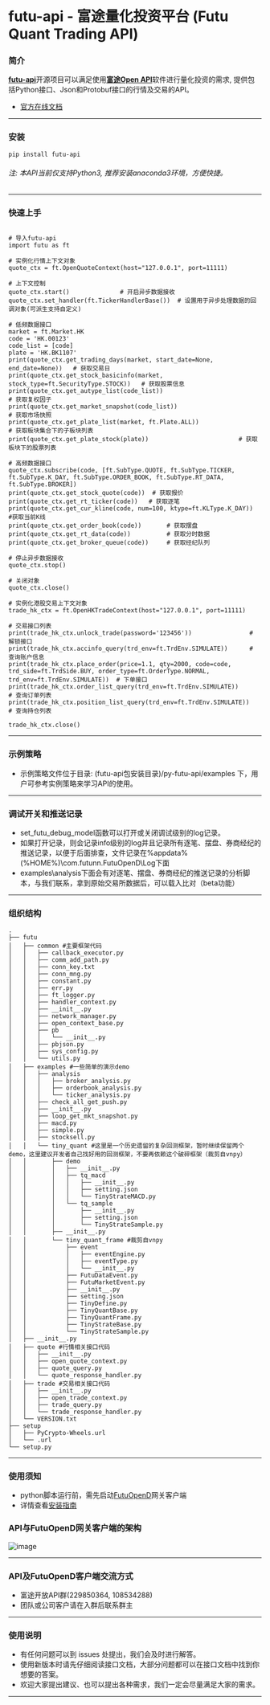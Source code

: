 # futu-api - 富途量化投资平台 (Futu Quant Trading API)

### 简介

[​**futu-api**](https://futunnopen.github.io/futu-api-doc/intro/intro.html)开源项目可以满足使用[**富途Open API**](https://www.futunn.com/)软件进行量化投资的需求, 提供包括Python接口、Json和Protobuf接口的行情及交易的API。

- [官方在线文档](https://futunnopen.github.io/futu-api-doc/intro/intro.html)

-------------------

### 安装
```
pip install futu-api
```

###### 注: 本API当前仅支持Python3, 推荐安装anaconda3环境，方便快捷。

---

### 快速上手
```

# 导入futu-api
import futu as ft

# 实例化行情上下文对象
quote_ctx = ft.OpenQuoteContext(host="127.0.0.1", port=11111)

# 上下文控制
quote_ctx.start()              # 开启异步数据接收
quote_ctx.set_handler(ft.TickerHandlerBase())  # 设置用于异步处理数据的回调对象(可派生支持自定义)

# 低频数据接口
market = ft.Market.HK
code = 'HK.00123'
code_list = [code]
plate = 'HK.BK1107'
print(quote_ctx.get_trading_days(market, start_date=None, end_date=None))   # 获取交易日
print(quote_ctx.get_stock_basicinfo(market, stock_type=ft.SecurityType.STOCK))   # 获取股票信息
print(quote_ctx.get_autype_list(code_list))                                  # 获取复权因子
print(quote_ctx.get_market_snapshot(code_list))                              # 获取市场快照
print(quote_ctx.get_plate_list(market, ft.Plate.ALL))                         # 获取板块集合下的子板块列表
print(quote_ctx.get_plate_stock(plate))                         # 获取板块下的股票列表

# 高频数据接口
quote_ctx.subscribe(code, [ft.SubType.QUOTE, ft.SubType.TICKER, ft.SubType.K_DAY, ft.SubType.ORDER_BOOK, ft.SubType.RT_DATA, ft.SubType.BROKER])
print(quote_ctx.get_stock_quote(code))  # 获取报价
print(quote_ctx.get_rt_ticker(code))   # 获取逐笔
print(quote_ctx.get_cur_kline(code, num=100, ktype=ft.KLType.K_DAY))   #获取当前K线
print(quote_ctx.get_order_book(code))       # 获取摆盘
print(quote_ctx.get_rt_data(code))          # 获取分时数据
print(quote_ctx.get_broker_queue(code))     # 获取经纪队列

# 停止异步数据接收
quote_ctx.stop()

# 关闭对象
quote_ctx.close()

# 实例化港股交易上下文对象
trade_hk_ctx = ft.OpenHKTradeContext(host="127.0.0.1", port=11111)

# 交易接口列表
print(trade_hk_ctx.unlock_trade(password='123456'))                # 解锁接口
print(trade_hk_ctx.accinfo_query(trd_env=ft.TrdEnv.SIMULATE))      # 查询账户信息
print(trade_hk_ctx.place_order(price=1.1, qty=2000, code=code, trd_side=ft.TrdSide.BUY, order_type=ft.OrderType.NORMAL, trd_env=ft.TrdEnv.SIMULATE))  # 下单接口
print(trade_hk_ctx.order_list_query(trd_env=ft.TrdEnv.SIMULATE))      # 查询订单列表
print(trade_hk_ctx.position_list_query(trd_env=ft.TrdEnv.SIMULATE))    # 查询持仓列表

trade_hk_ctx.close()

```

---

### 示例策略

- 示例策略文件位于目录: (futu-api包安装目录)/py-futu-api/examples 下，用户可参考实例策略来学习API的使用。

---

### 调试开关和推送记录

- set_futu_debug_model函数可以打开或关闭调试级别的log记录。
- 如果打开记录，则会记录info级别的log并且记录所有逐笔、摆盘、券商经纪的推送记录，以便于后面排查，文件记录在%appdata%(%HOME%)\com.futunn.FutuOpenD\Log下面
- examples\analysis下面会有对逐笔、摆盘、券商经纪的推送记录的分析脚本，与我们联系，拿到原始交易所数据后，可以载入比对（beta功能）

---

### 组织结构

```
.
├── futu
│   ├── common #主要框架代码
│   │   ├── callback_executor.py
│   │   ├── comm_add_path.py
│   │   ├── conn_key.txt
│   │   ├── conn_mng.py
│   │   ├── constant.py
│   │   ├── err.py
│   │   ├── ft_logger.py
│   │   ├── handler_context.py
│   │   ├── __init__.py
│   │   ├── network_manager.py
│   │   ├── open_context_base.py
│   │   ├── pb
│   │   │   └── __init__.py
│   │   ├── pbjson.py
│   │   ├── sys_config.py
│   │   └── utils.py
│   ├── examples #一些简单的演示demo
│   │   ├── analysis
│   │   │   ├── broker_analysis.py
│   │   │   ├── orderbook_analysis.py
│   │   │   └── ticker_analysis.py
│   │   ├── check_all_get_push.py
│   │   ├── __init__.py
│   │   ├── loop_get_mkt_snapshot.py
│   │   ├── macd.py
│   │   ├── simple.py
│   │   ├── stocksell.py
│   │   └── tiny_quant #这里是一个历史遗留的复杂回测框架，暂时继续保留两个demo，这里建议开发者自己找好用的回测框架，不要再依赖这个破碎框架（裁剪自vnpy）
│   │       ├── demo
│   │       │   ├── __init__.py
│   │       │   ├── tq_macd
│   │       │   │   ├── __init__.py
│   │       │   │   ├── setting.json
│   │       │   │   └── TinyStrateMACD.py
│   │       │   └── tq_sample
│   │       │       ├── __init__.py
│   │       │       ├── setting.json
│   │       │       └── TinyStrateSample.py
│   │       ├── __init__.py
│   │       └── tiny_quant_frame #裁剪自vnpy
│   │           ├── event
│   │           │   ├── eventEngine.py
│   │           │   ├── eventType.py
│   │           │   └── __init__.py
│   │           ├── FutuDataEvent.py
│   │           ├── FutuMarketEvent.py
│   │           ├── __init__.py
│   │           ├── setting.json
│   │           ├── TinyDefine.py
│   │           ├── TinyQuantBase.py
│   │           ├── TinyQuantFrame.py
│   │           ├── TinyStrateBase.py
│   │           └── TinyStrateSample.py
│   ├── __init__.py
│   ├── quote #行情相关接口代码
│   │   ├── __init__.py
│   │   ├── open_quote_context.py
│   │   ├── quote_query.py
│   │   └── quote_response_handler.py
│   ├── trade #交易相关接口代码
│   │   ├── __init__.py
│   │   ├── open_trade_context.py
│   │   ├── trade_query.py
│   │   └── trade_response_handler.py
│   └── VERSION.txt
├── setup
│   ├── PyCrypto-Wheels.url
│   └── .url
└── setup.py
```

---

### 使用须知

- python脚本运行前，需先启动[FutuOpenD](https://www.futunn.com/download/openAPI)网关客户端
- 详情查看[安装指南](https://futunnopen.github.io/futu-api-doc/setup/setup.html)

### API与FutuOpenD网关客户端的架构

![image](https://futunnopen.github.io/futu-api-doc/_images/API.png)

***


### API及FutuOpenD客户端交流方式

* 富途开放API群(229850364, 108534288) 
* 团队或公司客户请在入群后联系群主

***

### 使用说明

* 有任何问题可以到 issues  处提出，我们会及时进行解答。
* 使用新版本时请先仔细阅读接口文档，大部分问题都可以在接口文档中找到你想要的答案。
* 欢迎大家提出建议、也可以提出各种需求，我们一定会尽量满足大家的需求。

---
